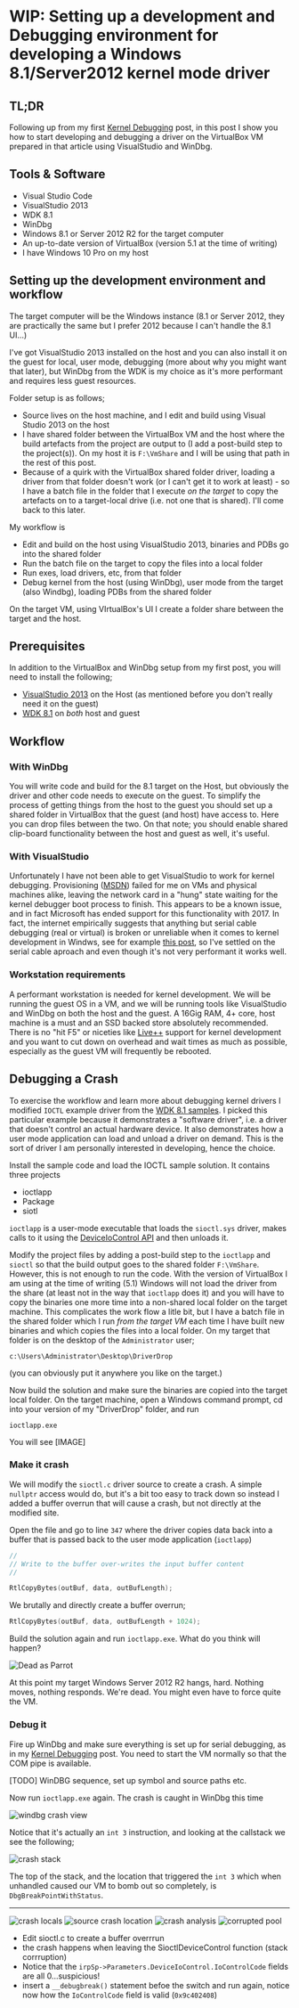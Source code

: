 # WIP: Setting up a development and Debugging environment for developing a Windows 8.1/Server2012 kernel mode driver 
## TL;DR
Following up from my first [Kernel Debugging](kerneldebug1.md) post, in this post I show you how to start developing and debugging a driver on the VirtualBox VM prepared in that article using VisualStudio and WinDbg.

## Tools & Software
* Visual Studio Code
* VisualStudio 2013
* WDK 8.1
* WinDbg
* Windows 8.1 or Server 2012 R2 for the target computer
* An up-to-date version of VirtualBox (version 5.1 at the time of writing)
* I have Windows 10 Pro on my host

## Setting up the development environment and workflow
The target computer will be the Windows instance (8.1 or Server 2012, they are practically the same but I prefer 2012 because I can't handle the 8.1 UI...)

I've got VisualStudio 2013 installed on the host and you can also install it on the guest for local, user mode, debugging (more about why you might want that later), but WinDbg from the WDK is my choice as it's more performant and requires less guest resources.

Folder setup is as follows;
* Source lives on the host machine, and I edit and build using Visual Studio 2013 on the host
* I have shared folder between the VirtualBox VM and the host where the build artefacts from the project are output to (I add a post-build step to the project(s)). On my host it is ```F:\VmShare``` and I will be using that path in the rest of this post.
* Because of a quirk with the VirtualBox shared folder driver, loading a driver from that folder doesn't work (or I can't get it to work at least) - so I have a batch file in the folder that I execute *on the target* to copy the artefacts on to a target-local drive (i.e. not one that is shared). I'll come back to this later.

My workflow is
* Edit and build on the host using VisualStudio 2013, binaries and PDBs go into the shared folder
* Run the batch file on the target to copy the files into a local folder
* Run exes, load drivers, etc, from that folder
* Debug kernel from the host (using WinDbg), user mode from the target (also Windbg), loading PDBs from the shared folder  

On the target VM, using VIrtualBox's UI I create a folder share between the target and the host. 

## Prerequisites
In addition to the VirtualBox and WinDbg setup from my first post, you will need to install the following;
* [VisualStudio 2013](https://visualstudio.microsoft.com/vs/older-downloads/) on the Host (as mentioned before you don't really need it on the guest)
* [WDK 8.1](https://www.microsoft.com/en-gb/download/details.aspx?id=42273) on *both* host and guest 

## Workflow
### With WinDbg
You will write code and build for the 8.1 target on the Host, but obviously the driver and other code needs to execute on the guest. To simplify the process of getting things from the host to the guest you should set up a shared folder in VirtualBox that the guest (and host) have access to. Here you can drop files between the two. On that note; you should enable shared clip-board functionality between the host and guest as well, it's useful.

### With VisualStudio
Unfortunately I have not been able to get VisualStudio to work for kernel debugging. Provisioning ([MSDN](https://msdn.microsoft.com/en-us/library/windows/hardware/hh698272(v=vs.85).aspx)) failed for me on VMs and physical machines alike, leaving the network card in a "hung" state waiting for the kernel debugger boot process to finish. This appears to be a known issue, and in fact Microsoft has ended support for this functionality with 2017. In fact, the internet empirically suggests that anything but serial cable debugging (real or virtual) is broken or unreliable when it comes to kernel development in Windws, see for example [this post](https://www.nccgroup.trust/uk/about-us/newsroom-and-events/blogs/2016/april/adventures-in-windows-driver-development-part-1/), so I've settled on the serial cable aproach and even though it's not very performant it works well.

### Workstation requirements
A performant workstation is needed for kernel development. We will be running the guest OS in a VM, and we will be running tools like VisualStudio and WinDbg on both the host and the guest. A 16Gig RAM, 4+ core, host machine is a must and an SSD backed store absolutely recommended. There is no "hit F5" or niceties like [Live++](https://molecular-matters.com/products_livepp.html) support for kernel development and you want to cut down on overhead and wait times as much as possible, especially as the guest VM will frequently be rebooted.

## Debugging a Crash
To exercise the workflow and learn more about debugging kernel drivers I modified ```IOCTL``` example driver from the [WDK 8.1 samples](https://code.msdn.microsoft.com/windowsapps/Windows-Driver-Kit-WDK-81-cf35e953/file/140598/1/windows-driver-kit-81-cpp.zip). I picked this particular example because it demonstrates a "software driver", i.e. a driver that doesn't control an actual hardware device. It also demonstrates how a user mode application can load and unload a driver on demand. This is the sort of driver I am personally interested in developing, hence the choice.

Install the sample code and load the IOCTL sample solution. It contains three projects
* ioctlapp 
* Package
* siotl

```ioctlapp``` is a user-mode executable that loads the ```sioctl.sys``` driver, makes calls to it using the [DeviceIoControl API](https://msdn.microsoft.com/en-us/library/windows/desktop/aa363216(v=vs.85).aspx) and then unloads it. 

Modify the project files by adding a post-build step to the ```ioctlapp``` and ```sioctl``` so that the build output goes to the shared folder ```F:\VmShare```. However, this is not enough to run the code. With the version of VirtualBox I am using at the time of writing (5.1) Windows will not load the driver from the share (at least not in the way that ```ioctlapp``` does it) and you will have to copy the binaries one more time into a non-shared local folder on the target machine. This complicates the work flow a litle bit, but I have a batch file in the shared folder which I run *from the target VM* each time I have built new binaries and which copies the files into a local folder. On my target that folder is on the desktop of the ```Administrator``` user;

```c:\Users\Administrator\Desktop\DriverDrop```

(you can obviously put it anywhere you like on the target.)

Now build the solution and make sure the binaries are copied into the target local folder. On the target machine, open a Windows command prompt, cd into your version of my "DriverDrop" folder, and run 

```ioctlapp.exe```

You will see [IMAGE]

### Make it crash
We will modify the ```sioctl.c``` driver source to create a crash. 
A simple ```nullptr``` access would do, but it's a bit too easy to track down so instead I added a buffer overrun that will cause a crash, but not directly at the modified site. 

Open the file and go to line ```347``` where the driver copies data back into a buffer that is passed back to the user mode application (```ioctlapp```)

```c
//
// Write to the buffer over-writes the input buffer content
//

RtlCopyBytes(outBuf, data, outBufLength);
```

We brutally and directly create a buffer overrun;

```c
RtlCopyBytes(outBuf, data, outBufLength + 1024);
```

Build the solution again and run ```ioctlapp.exe```. What do you think will happen?

![Dead as Parrot](assets/crash.PNG)

At this point my target Windows Server 2012 R2 hangs, hard. Nothing moves, nothing responds. We're dead. You might even have to force quite the VM.

### Debug it
Fire up WinDbg and make sure everything is set up for serial debugging, as in my [Kernel Debugging](kerneldebug1.md) post. You need to start the VM normally so that the COM pipe is available.

[TODO] WinDBG sequence, set up symbol and source paths etc.

Now run ```ioctlapp.exe``` again. The crash is caught in WinDbg this time

![windbg crash view](assets/windbgcrashcapture.PNG)

Notice that it's actually an ```int 3``` instruction, and looking at the callstack we see the following;

![crash stack](assets/windbgcrashstack.PNG)

The top of the stack, and the location that triggered the ```int 3``` which when unhandled caused our VM to bomb out so completely, is ```DbgBreakPointWithStatus```. 


---

![crash locals](assets/crashlocals.PNG)
![source crash location](assets/sourcecrashloc.PNG)
![crash analysis](assets/crashanalyzis.PNG)
![corrupted pool](assets/corruptedpool.PNG)

* Edit sioctl.c to create a buffer overrrun
* the crash happens when leaving the SioctlDeviceControl function (stack corrruption)
* Notice that the ```irpSp->Parameters.DeviceIoControl.IoControlCode``` fields are all 0...suspicious!
* insert a ```__debugbreak()``` statement befoe the switch and run again, notice now how the ```IoControlCode``` field is valid (```0x9c402408```) 
